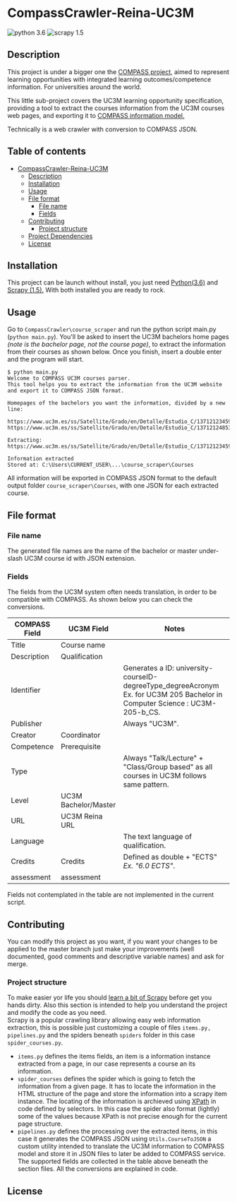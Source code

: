 # CompassCrawler-Reina-UC3M
![python 3.6](https://img.shields.io/badge/python-3.6-blue.svg)
![scrapy 1.5](https://img.shields.io/badge/scrapy-1.5-blue.svg)

## Description
This project is under a bigger one the [COMPASS project](http://www.learning-compass.eu), aimed to represent learning opportunities with integrated learning outcomes/competence information. For universities around the world.  

This little sub-project covers the UC3M learning opportunity specification, providing a tool to extract the courses information from the UC3M courses web pages, and exporting it to [COMPASS information model.](http://www.learning-compass.eu/media-center/intellectual-outputs/)  

Technically is a web crawler with conversion to COMPASS JSON.

<!-- TOC depthFrom:1 depthTo:6 withLinks:1 updateOnSave:1 orderedList:0 -->
## Table of contents
- [CompassCrawler-Reina-UC3M](#compasscrawler-reina-uc3m)
	- [Description](#description)
	- [Installation](#installation)
	- [Usage](#usage)
	- [File format](#file-format)
		- [File name](#file-name)
		- [Fields](#fields)
	- [Contributing](#contributing)
		- [Project structure](#project-structure)
	- [Project Dependencies](#project-dependencies)
	- [License](#license)

<!-- /TOC -->

## Installation
This project can be launch without install, you just need [Python(3.6)](https://www.python.org) and [Scrapy (1.5).](https://doc.scrapy.org/en/latest/intro/install.html) With both installed you are ready to rock.

## Usage
Go to `CompassCrawler\course_scraper` and run the python script main.py (`python main.py`).
You'll be asked to insert the UC3M bachelors home pages _(note is the bachelor page, not the course page)_, to extract the information from their courses as shown below. Once you finish, insert a double enter and the program will start.  
~~~~
$ python main.py
Welcome to COMPASS UC3M courses parser.
This tool helps you to extract the information from the UC3M website and export it to COMPASS JSON format.

Homepages of the bachelors you want the information, divided by a new line:

https://www.uc3m.es/ss/Satellite/Grado/en/Detalle/Estudio_C/1371212345976/1371212987094/Bachelor_s_Degree_in_Telecommunication_Technologies_Engineering
https://www.uc3m.es/ss/Satellite/Grado/en/Detalle/Estudio_C/1371212485394/1371212987094/Bachelor_s_Degree_in_Communication_System_Engineering

Extracting: https://www.uc3m.es/ss/Satellite/Grado/en/Detalle/Estudio_C/1371212345976/1371212987094/Bachelor_s_Degree_in_Telecommunication_Technologies_Engineering

Information extracted
Stored at: C:\Users\CURRENT_USER\...\course_scraper\Courses
~~~~
All information will be exported in COMPASS JSON format to the default output folder `course_scraper\Courses`, with one JSON for each extracted course.

## File format
### File name   
The generated file names are the name of the bachelor or master under-slash UC3M course id with JSON extension.
### Fields
The fields from the UC3M system often needs translation, in order to be compatible with COMPASS. As shown below you can check the conversions.

COMPASS Field | UC3M Field           | Notes
--------------|----------------------|---------------------------------------------------------------------------------------------------------------------------
Title         | Course name          |
Description   | Qualification        |
Identifier    |                      | Generates a ID: university-courseID-degreeType_degreeAcronym Ex. for UC3M 205 Bachelor in Computer Science : UC3M-205-b_CS.
Publisher     |                      | Always "UC3M".
Creator       | Coordinator          |
Competence    | Prerequisite         |
Type          |                      | Always "Talk/Lecture" + "Class/Group based" as all courses in UC3M follows same pattern.
Level         | UC3M Bachelor/Master |
URL           | UC3M Reina URL       |
Language      |                      | The text language of qualification.
Credits       | Credits              | Defined as double + "ECTS" _Ex. "6.0 ECTS"_.
assessment    | assessment           |

Fields not contemplated in the table are not implemented in the current script.

## Contributing
You can modify this project as you want, if you want your changes to be applied to the master branch just make your improvements (well documented, good comments and descriptive variable names) and ask for merge.

### Project structure
To make easier yor life you should [learn a bit of Scrapy](https://doc.scrapy.org/en/latest/intro/tutorial.html) before get you hands dirty. Also this section is intended to help you understand the project and modify the code as you need.  
Scrapy is a popular crawling library allowing easy web information extraction, this is possible just customizing a couple of files `items.py, pipelines.py` and the spiders beneath `spiders` folder in this case `spider_courses.py`.  

* `items.py` defines the items fields, an item is a information instance extracted from a page, in our case represents a course an its information.
* `spider_courses` defines the spider which is going to fetch the information from a given page. It has to locate the information in the HTML structure of the page and store the information into a scrapy item instance. The locating of the information is archieved using [XPath](https://en.wikipedia.org/wiki/XPath) in code defined by selectors. In this case the spider also format (lightly) some of the values because XPath is not precise enough for the current page structure.
* `pipelines.py` defines the processing over the extracted items, in this case it generates the COMPASS JSON using `Utils.CourseToJSON` a custom utility intended to translate the UC3M information to COMPASS model and store it in JSON files to later be added to COMPASS service. The supported fields are collected in the table above beneath the section files. All the conversions are explained in code.

## License
